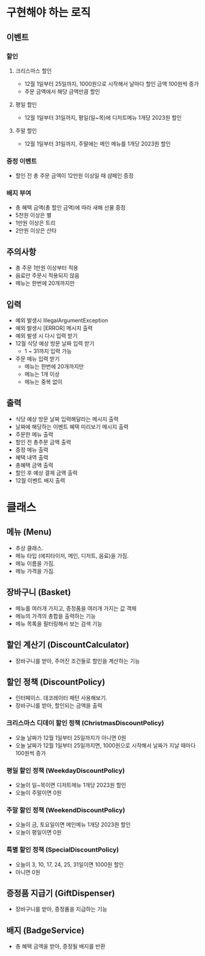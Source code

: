 # 구현해야 하는 로직

## 이벤트

### 할인

1. 크리스마스 할인
    - 12월 1일부터 25일까지, 1000원으로 시작해서 날마다 할인 금액 100원씩 증가
    - 주문 금액에서 해당 금액만큼 할인

2. 평일 할인
    - 12월 1일부터 31일까지, 평일(일~목)에 디저트메뉴 1개당 2023원 할인

3. 주말 할인
    - 12월 1일부터 31일까지, 주말에는 메인 메뉴를 1개당 2023원 할인

### 증정 이벤트

- 할인 전 총 주문 금액이 12만원 이상일 때 샴페인 증정

### 배지 부여

- 총 혜택 금액(총 할인 금액)에 따라 새해 선물 증정
- 5천원 이상은 별
- 1만원 이상은 트리
- 2만원 이상은 산타

## 주의사항

- 총 주문 1만원 이상부터 적용
- 음료만 주문시 적용되지 않음
- 메뉴는 한번에 20개까지만

## 입력

- 예외 발생시 IllegalArgumentException
- 예외 발생시 [ERROR] 메시지 출력
- 예외 발생 시 다시 입력 받기
- 12월 식당 예상 방문 날짜 입력 받기
    - 1 ~ 31까지 입력 가능
- 주문 메뉴 입력 받기
    - 메뉴는 한번에 20개까지만
    - 메뉴는 1개 이상
    - 메뉴는 중복 없이

## 출력

- 식당 예상 방문 날짜 입력해달라는 메시지 출력
- 날짜에 해당하는 이벤트 혜택 미리보기 메시지 출력
- 주문한 메뉴 출력
- 할인 전 총주문 금액 출력
- 증정 메뉴 출력
- 혜택 내역 출력
- 총혜택 금액 출력
- 할인 후 예상 결제 금액 출력
- 12월 이벤트 배지 출력

# 클래스

## 메뉴 (Menu)

- 추상 클래스.
- 메뉴 타입 (에피타이저, 메인, 디저트, 음료)을 가짐.
- 메뉴 이름을 가짐.
- 메뉴 가격을 가짐.

## 장바구니 (Basket)

- 메뉴를 여러개 가지고, 증정품을 여러개 가지는 값 객체
- 메뉴의 가격의 총합을 출력하는 기능
- 메뉴 목록을 필터링해서 보는 검색 기능

## 할인 계산기 (DiscountCalculator)

- 장바구니를 받아, 주어진 조건들로 할인을 계산하는 기능

## 할인 정책 (DiscountPolicy)

- 인터페이스. 데코레이터 패턴 사용해보기.
- 장바구니를 받아, 할인되는 금액을 출력

### 크리스마스 디데이 할인 정책 (ChristmasDiscountPolicy)

- 오늘 날짜가 12월 1일부터 25일까지가 아니면 0원
- 오늘 날짜가 12월 1일부터 25일까지면, 1000원으로 시작해서 날짜가 지날 때마다 100원씩 증가

### 평일 할인 정책 (WeekdayDiscountPolicy)
- 오늘이 일~목이면 디저트메뉴 1개당 2023원 할인
- 오늘이 주말이면 0원

### 주말 할인 정책 (WeekendDiscountPolicy)
- 오늘이 금, 토요일이면 메인메뉴 1개당 2023원 할인
- 오늘이 평일이면 0원

### 특별 할인 정책 (SpecialDiscountPolicy)
- 오늘이 3, 10, 17, 24, 25, 31일이면 1000원 할인
- 아니면 0원

## 증정품 지급기 (GiftDispenser)
- 장바구니를 받아, 증정품을 지급하는 기능

## 배지 (BadgeService)
- 총 혜택 금액을 받아, 증정될 배지를 반환